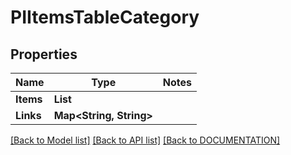 # PIItemsTableCategory

## Properties
Name | Type | Notes
------------ | ------------- | -------------
**Items** | **List<PITableCategory>**
**Links** | **Map<String, String>**

[[Back to Model list]](../../DOCUMENTATION.md#documentation-for-models) [[Back to API list]](../../DOCUMENTATION.md#documentation-for-api-endpoints) [[Back to DOCUMENTATION]](../../DOCUMENTATION.md)
